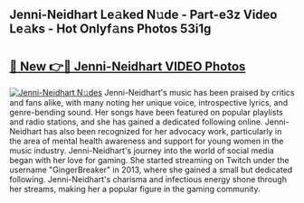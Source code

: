 ## Jenni-Neidhart Le𝚊ked N𝚞de - Part-e3z Video Le𝚊ks - Hot Onlyf𝚊ns Photos 53i1g

# <h2><a href="http://ab60117.deff.icu/?id=Jenni-Neidhart">🔗 New 👉🔴 Jenni-Neidhart VIDEO Photos</a></h2>

[![Jenni-Neidhart N𝚞des](https://i.imgur.com/rIISA9y.gif)](http://ab60117.deff.icu/?id=Jenni-Neidhart)
Jenni-Neidhart's music has been praised by critics and fans alike, with many noting her unique voice, introspective lyrics, and genre-bending sound. Her songs have been featured on popular playlists and radio stations, and she has gained a dedicated following online. Jenni-Neidhart has also been recognized for her advocacy work, particularly in the area of mental health awareness and support for young women in the music industry. Jenni-Neidhart's journey into the world of social media began with her love for gaming. She started streaming on Twitch under the username "GingerBreaker" in 2013, where she gained a small but dedicated following. Jenni-Neidhart's charisma and infectious energy shone through her streams, making her a popular figure in the gaming community.

